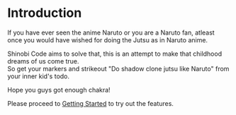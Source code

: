 # Introduction

If you have ever seen the anime Naruto or you are a Naruto fan, atleast once you would have wished for doing the Jutsu as in Naruto anime.

Shinobi Code aims to solve that, this is an attempt to make that childhood dreams of us come true.  
So get your markers and strikeout "Do shadow clone jutsu like Naruto" from your inner kid's todo.

Hope you guys got enough chakra!

Please proceed to [Getting Started](getting-started) to try out the features.
